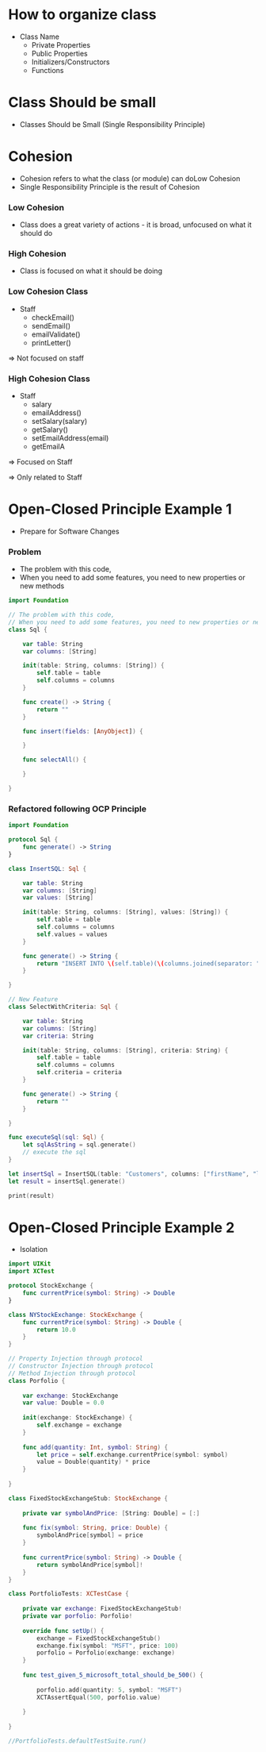 # How to organize class

- Class Name
    - Private Properties
    - Public Properties
    - Initializers/Constructors
    - Functions

# Class Should be small

- Classes Should be Small (Single Responsibility Principle)

# Cohesion

- Cohesion refers to what the class (or module) can doLow Cohesion
- Single Responsibility Principle is the result of Cohesion

### Low Cohesion

- Class does a great variety of actions - it is broad, unfocused on what it should do

### High Cohesion

- Class is focused on what it should be doing

### Low Cohesion Class

- Staff
    - checkEmail()
    - sendEmail()
    - emailValidate()
    - printLetter()

⇒ Not focused on staff 

### High Cohesion Class

- Staff
    - salary
    - emailAddress()
    - setSalary(salary)
    - getSalary()
    - setEmailAddress(email)
    - getEmailA

⇒ Focused on Staff

⇒ Only related to Staff

# Open-Closed Principle Example 1

- Prepare for Software Changes

 

### Problem

- The problem with this code,
- When you need to add some features, you need to new properties or new methods

```swift
import Foundation

// The problem with this code, 
// When you need to add some features, you need to new properties or new methods
class Sql {

    var table: String 
    var columns: [String]

    init(table: String, columns: [String]) {
        self.table = table 
        self.columns = columns 
    }

    func create() -> String {
        return "" 
    }

    func insert(fields: [AnyObject]) {

    }

    func selectAll() {

    }

}
```

### Refactored following OCP Principle

```swift
import Foundation

protocol Sql {
    func generate() -> String 
}

class InsertSQL: Sql {

    var table: String 
    var columns: [String]
    var values: [String]

    init(table: String, columns: [String], values: [String]) {
        self.table = table 
        self.columns = columns
        self.values = values 
    }

    func generate() -> String {
        return "INSERT INTO \(self.table)(\(columns.joined(separator: ","))) VALUE(\(self.values.joined(separator: ",")))" 
    }

}

// New Feature
class SelectWithCriteria: Sql {

    var table: String 
    var columns: [String]
    var criteria: String  

    init(table: String, columns: [String], criteria: String) {
        self.table = table 
        self.columns = columns
        self.criteria = criteria
    } 

    func generate() -> String {
        return ""
    }

}

func executeSql(sql: Sql) {
    let sqlAsString = sql.generate()
    // execute the sql 
} 

let insertSql = InsertSQL(table: "Customers", columns: ["firstName", "lastName"], values: ["Paige", "Shin"])
let result = insertSql.generate()

print(result)
```

# Open-Closed Principle Example 2

- Isolation

```swift
import UIKit
import XCTest

protocol StockExchange {
    func currentPrice(symbol: String) -> Double
}

class NYStockExchange: StockExchange {
    func currentPrice(symbol: String) -> Double {
        return 10.0
    }
}

// Property Injection through protocol
// Constructor Injection through protocol
// Method Injection through protocol
class Porfolio {
    
    var exchange: StockExchange
    var value: Double = 0.0
    
    init(exchange: StockExchange) {
        self.exchange = exchange
    }
    
    func add(quantity: Int, symbol: String) {
        let price = self.exchange.currentPrice(symbol: symbol)
        value = Double(quantity) * price
    }
    
}

class FixedStockExchangeStub: StockExchange {
    
    private var symbolAndPrice: [String: Double] = [:]
    
    func fix(symbol: String, price: Double) {
        symbolAndPrice[symbol] = price
    }
    
    func currentPrice(symbol: String) -> Double {
        return symbolAndPrice[symbol]!
    }
}

class PortfolioTests: XCTestCase {
    
    private var exchange: FixedStockExchangeStub!
    private var porfolio: Porfolio!
    
    override func setUp() {
        exchange = FixedStockExchangeStub()
        exchange.fix(symbol: "MSFT", price: 100)
        porfolio = Porfolio(exchange: exchange)
    }
    
    func test_given_5_microsoft_total_should_be_500() {
        
        porfolio.add(quantity: 5, symbol: "MSFT")
        XCTAssertEqual(500, porfolio.value)
        
    }
    
}

//PortfolioTests.defaultTestSuite.run()
```
